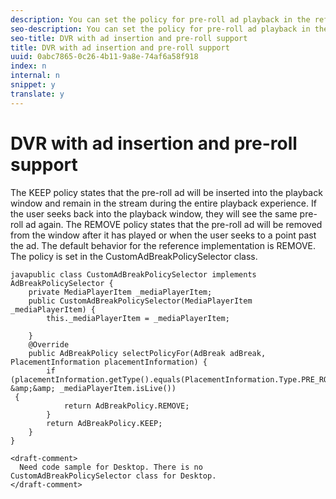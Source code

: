```yaml
---
description: You can set the policy for pre-roll ad playback in the reference player.
seo-description: You can set the policy for pre-roll ad playback in the reference player.
seo-title: DVR with ad insertion and pre-roll support
title: DVR with ad insertion and pre-roll support
uuid: 0abc7865-0c26-4b11-9a8e-74af6a58f918
index: n
internal: n
snippet: y
translate: y
---
```


# DVR with ad insertion and pre-roll support

The KEEP policy states that the pre-roll ad will be inserted into the playback window and remain in the stream during the entire playback experience. If the user seeks back into the playback window, they will see the same pre-roll ad again.
The REMOVE policy states that the pre-roll ad will be removed from the window after it has played or when the user seeks to a point past the ad. The default behavior for the  reference implementation is REMOVE. 
The policy is set in the CustomAdBreakPolicySelector class.

```
javapublic class CustomAdBreakPolicySelector implements AdBreakPolicySelector { 
    private MediaPlayerItem _mediaPlayerItem; 
    public CustomAdBreakPolicySelector(MediaPlayerItem _mediaPlayerItem) { 
        this._mediaPlayerItem = _mediaPlayerItem; 
  
    } 
    @Override 
    public AdBreakPolicy selectPolicyFor(AdBreak adBreak, PlacementInformation placementInformation) { 
        if (placementInformation.getType().equals(PlacementInformation.Type.PRE_ROLL) &amp;&amp; _mediaPlayerItem.isLive()) 
 { 
            return AdBreakPolicy.REMOVE; 
        } 
        return AdBreakPolicy.KEEP; 
    } 
}
```

```
<draft-comment>
  Need code sample for Desktop. There is no CustomAdBreakPolicySelector class for Desktop. 
</draft-comment>
```
